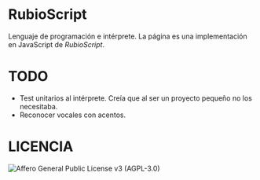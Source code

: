 # RubioScript

Lenguaje de programación e intérprete.
La página es una implementación en JavaScript de *RubioScript*.

# TODO

- Test unitarios al intérprete. Creía que al ser un proyecto pequeño
no los necesitaba.
- Reconocer vocales con acentos.

# LICENCIA

![Affero General Public License v3 (AGPL-3.0)](https://www.gnu.org/graphics/agplv3-155x51.png)
